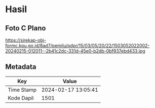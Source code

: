 # Hasil

## Foto C Plano

https://sirekap-obj-formc.kpu.go.id/8ad7/pemilu/pdpr/15/03/05/20/22/1503052022002-20240215-012011--2b41c2dc-331d-45e0-b2db-0bf937ebd433.jpg


## Metadata

| Key        | Value               |
| ---------- | ------------------- |
| Time Stamp | 2024-02-17 13:05:41 |
| Kode Dapil | 1501                |




